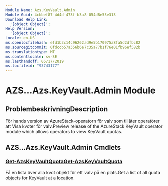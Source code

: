 ```yaml
---
Module Name: Azs.KeyVault.Admin
Module Guid: 4cbbef87-4d4d-473f-b3a8-054d8e53e313
Download Help Link:
  '[object Object]': 
Help Version:
  '[object Object]': 
Locale: en-US
ms.openlocfilehash: efd1b3c14c96262ad9e5b170975a8fa5d2dfbc82
ms.sourcegitcommit: 0fdccb57a356b6e7c35a77b1f76e01fb96ef582b
ms.translationtype: MT
ms.contentlocale: sv-SE
ms.lasthandoff: 05/17/2019
ms.locfileid: "93743177"
---
```

# <span data-ttu-id="c028b-101">AZS...</span><span class="sxs-lookup"><span data-stu-id="c028b-101">Azs.KeyVault.Admin Module</span></span>
## <span data-ttu-id="c028b-102">Problembeskrivning</span><span class="sxs-lookup"><span data-stu-id="c028b-102">Description</span></span>
<span data-ttu-id="c028b-103">För hands version av AzureStack-operatorn för valv som tillåter operatörer att Visa kvoter för valv.</span><span class="sxs-lookup"><span data-stu-id="c028b-103">Preview release of the AzureStack KeyVault operator module which allows operators to view KeyVault quotas.</span></span>

## <span data-ttu-id="c028b-104">AZS...</span><span class="sxs-lookup"><span data-stu-id="c028b-104">Azs.KeyVault.Admin Cmdlets</span></span>
### [<span data-ttu-id="c028b-105">Get-AzsKeyVaultQuota</span><span class="sxs-lookup"><span data-stu-id="c028b-105">Get-AzsKeyVaultQuota</span></span>](Get-AzsKeyVaultQuota.md)
<span data-ttu-id="c028b-106">Få en lista över alla kvot objekt för ett valv på en plats.</span><span class="sxs-lookup"><span data-stu-id="c028b-106">Get a list of all quota objects for KeyVault at a location.</span></span>

